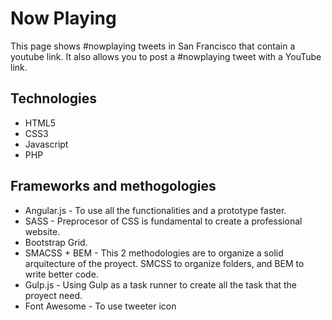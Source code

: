 # Now Playing

This page shows #nowplaying tweets in San Francisco that contain a youtube link. It also allows you to post a #nowplaying tweet with a YouTube link.

## Technologies
* HTML5
* CSS3
* Javascript
* PHP

## Frameworks and methogologies
* Angular.js - To use all the functionalities and a prototype faster.
* SASS - Preprocesor of CSS is fundamental to create a professional website.
* Bootstrap Grid.
* SMACSS + BEM - This 2 methodologies are to organize a solid arquitecture of the proyect. SMCSS to organize folders, and BEM to write better code.
* Gulp.js -  Using Gulp as a task runner to create all the task that the proyect need.
* Font Awesome - To use tweeter icon